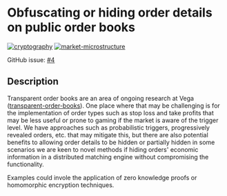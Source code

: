 # Obfuscating or hiding order details on public order books

[![cryptography](https://img.shields.io/badge/-cryptography-%2382dd5a.svg?maxAge=25000)](https://github.com/vegaprotocol/research/labels/cryptography) [![market-microstructure](https://img.shields.io/badge/-market--microstructure-%237d63d3.svg?maxAge=25000)](https://github.com/vegaprotocol/research/labels/market-microstructure)

GitHub issue: [#4](https://github.com/vegaprotocol/research/issues/4)

## Description

Transparent order books are an area of ongoing research at Vega ([transparent-order-books](transparent-order-books.md)). One place where that may be challenging is for the implementation of order types such as stop loss and take profits that may be less useful or prone to gaming if the market is aware of the trigger level.
We have approaches such as probabilistic triggers, progressively revealed orders, etc. that may mitigate this, but there are also potential benefits to allowing order details to be hidden or partially hidden in some scenarios we are keen to novel methods if hiding orders' economic information in a distributed matching engine without compromising the functionality.

Examples could invole the application of zero knowledge proofs or homomorphic encryption techniques.
